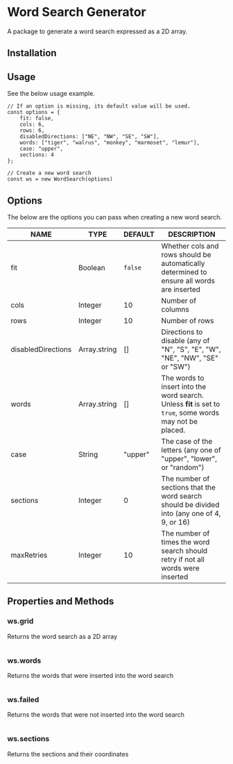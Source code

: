 # Word Search Generator

A package to generate a word search expressed as a 2D array.

## Installation

## Usage

See the below usage example.

```
// If an option is missing, its default value will be used.
const options = {
    fit: false,
    cols: 6,
    rows: 6,
    disabledDirections: ["NE", "NW", "SE", "SW"],
    words: ["tiger", "walrus", "monkey", "marmoset", "lemur"],
    case: "upper",
    sections: 4
};

// Create a new word search
const ws = new WordSearch(options)

```

## Options

The below are the options you can pass when creating a new word search.

| NAME               | TYPE         | DEFAULT | DESCRIPTION                                                                                              |
| ------------------ | ------------ | ------- | -------------------------------------------------------------------------------------------------------- |
| fit                | Boolean      | `false` | Whether cols and rows should be automatically determined to ensure all words are inserted                |
| cols               | Integer      | 10      | Number of columns                                                                                        |
| rows               | Integer      | 10      | Number of rows                                                                                           |
| disabledDirections | Array.string | []      | Directions to disable (any of "N", "S", "E", "W", "NE", "NW", "SE" or "SW")                              |
| words              | Array.string | []      | The words to insert into the word search. Unless **fit** is set to `true`, some words may not be placed. |
| case               | String       | "upper" | The case of the letters (any one of "upper", "lower", or "random")                                       |
| sections           | Integer      | 0       | The number of sections that the word search should be divided into (any one of 4, 9, or 16)              |
| maxRetries         | Integer      | 10      | The number of times the word search should retry if not all words were inserted                          |

## Properties and Methods

### ws.grid

Returns the word search as a 2D array

```

```

### ws.words

Returns the words that were inserted into the word search

```

```

### ws.failed

Returns the words that were not inserted into the word search

```

```

### ws.sections

Returns the sections and their coordinates

```

```

